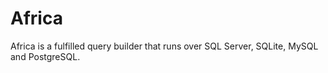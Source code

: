 # Africa
Africa is a fulfilled query builder that runs over SQL Server, SQLite, MySQL and PostgreSQL.
